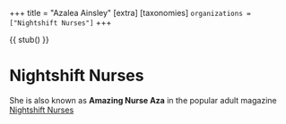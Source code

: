 +++
title = "Azalea Ainsley"
[extra]
[taxonomies]
`organizations = ["Nightshift Nurses"]`
+++

{{ stub() }}

# Nightshift Nurses

She is also known as **Amazing Nurse Aza** in the popular adult magazine
[Nightshift Nurses](@/organizations/nightshift-nurses.md)
